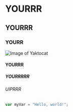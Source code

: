 # YOURRR
## YOURRR
### YOURR
![Image of Yaktocat](https://octodex.github.com/images/yaktocat.png)
#### YOURRR
##### YOURRRRR
###### UIPRRR
``` javascript 
var myVar = "Hello, world!";
```
